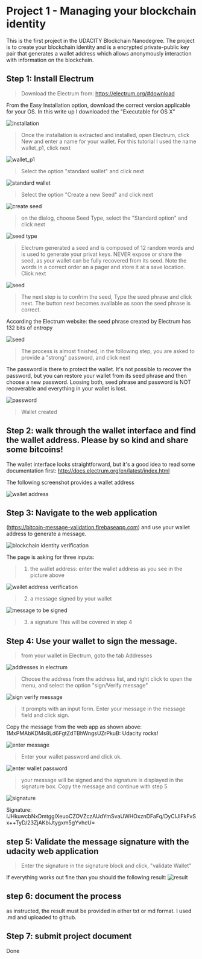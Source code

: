 # Project 1 - Managing your blockchain identity

 This is the first project in the UDACITY Blockchain Nanodegree. The project is to create your blockchain identity and is a encrypted private-public key pair that generates a wallet address which allows anonymously interaction with information on the blockchain. 
 
 ## Step 1: Install Electrum

 > Download the Electrum from: https://electrum.org/#download
 
 From the Easy Installation option, download the correct version applicable for your OS. In this write up I downloaded the "Executable for OS X"

![installation](./assets/download-installation.png)

> Once the installation is extracted and installed, open Electrum, click New and enter a name for your wallet. For this tutorial I used the name wallet_p1, click next 

![wallet_p1](./assets/wallet-p1.png)

> Select the option "standard wallet" and click next

![standard wallet](./assets/create-wallet.png)

> Select the option "Create a new Seed" and click next

![create seed](./assets/create-seed.png)

> on the dialog, choose Seed Type, select the "Standard option" and click next

![seed type](./assets/seed-type.png)

> Electrum generated a seed and is composed of 12 random words and is used to generate your privat keys. NEVER expose or share the seed, as your wallet can be fully recovered from its seed. Note the words in a correct order an a pager and store it at a save location. Click next

![seed](./assets/seed-wallet-P1.png)

> The next step is to confrim the seed, Type the seed phrase and click next. The button next becomes available as soon the seed phrase is correct.

According the Electrum website: the seed phrase created by Electrum has 132 bits of entropy

![seed](./assets/confirm-seed.png)

> The process is almost finished, in the following step, you are asked to provide a "strong" password, and click next

 The password is there to protect the wallet. It's not possible to recover the password, but you can restore your wallet from its seed phrase and then choose a new password. Loosing both, seed phrase and password is NOT recoverable and everything in your wallet is lost.

![password](./assets/strong-password.png)

> Wallet created 

## Step 2: walk through the wallet interface and find the wallet address. Please by so kind and share some bitcoins!

The wallet interface looks straightforward, but it's a good idea to read some documentation first: http://docs.electrum.org/en/latest/index.html

The following screenshot provides a wallet address

![wallet address](./assets/wallet-address.png)

## Step 3: Navigate to the web application 
(https://bitcoin-message-validation.firebaseapp.com) and use your wallet address to generate a message.

![blockchain identity verification](./assets/blockchain-identity-verification.png)

The page is asking for three inputs:
> 1. the wallet address: 
enter the wallet address as you see in the picture above

![wallet address verification](./assets/wallet-address-verification.png)

> 2. a message signed by your wallet

![message to be signed](./assets/message-to-be-signed.png)

> 3. a signature
This will be covered in step 4


## Step 4: Use your wallet to sign the message.

> from your wallet in Electrum, goto the tab Addresses

![addresses in electrum](./assets/addresses-in-electrum.png)

> Choose the address from the address list, and right click to open the menu, and select the option "sign/Verify message"

![sign verify message](./assets/sign-verify-message.png)

> It prompts with an input form. Enter your message in the message field and click sign. 

Copy the message from the web app as shown above: 1MxPMAbKDMs8Ld6FgtZdTBhWngsUZrPkuB: Udacity rocks!

![enter message](./assets/enter-message.png)

> Enter your wallet password and click ok.

![enter wallet password](./assets/enter-wallet-password.png)

> your message will be signed and the signature is displayed in the signature box. Copy the message and continue with step 5

![signature](./assets/signature.png)

Signature: IJHkuwcbNxDmtgglXeuoCZOVZczAUdYmSvaUWHOxznDFaFq/DyCIJIFkFvSx++TyD/23ZjAKbiJtygxm5gYvhcU=

## step 5: Validate the message signature with the udacity web application

> Enter the signature in the signature block and click, "validate Wallet" 

If everything works out fine than you should the following result:
![result](./assets/Result.png)

## step 6: document the process

as instructed, the result must be provided in either txt or md format. I used .md and uploaded to github. 

## Step 7: submit project document
Done



